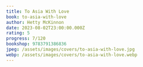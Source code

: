 ```yaml
---
title: To Asia With Love
book: to-asia-with-love
author: Hetty McKinnon
date: 2023-08-02T23:00:00.000Z
rating: 5
progress: 7/120
bookshop: 9783791386836
jpeg: /assets/images/covers/to-asia-with-love.jpg
webp: /assets/images/covers/to-asia-with-love.webp
---
```


